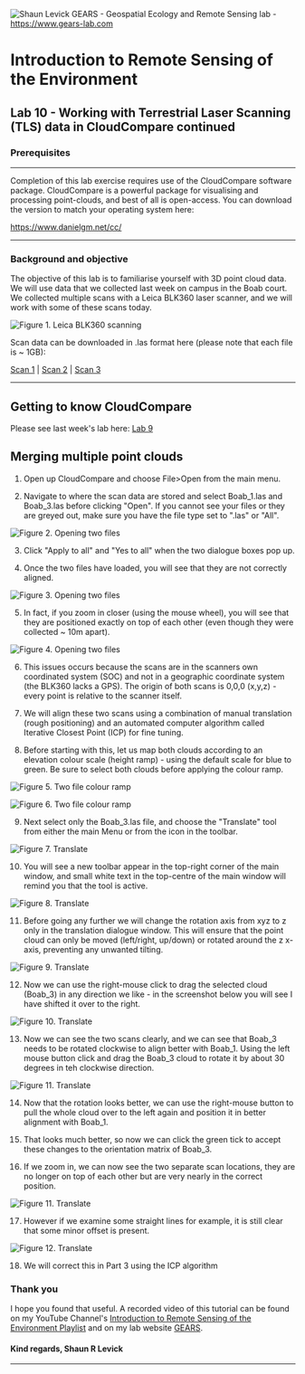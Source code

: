 ![Shaun Levick](Logo3.png)
GEARS - Geospatial Ecology and Remote Sensing lab - https://www.gears-lab.com

# Introduction to Remote Sensing of the Environment
Lab 10 - Working with Terrestrial Laser Scanning (TLS) data in CloudCompare continued
--------------

### Prerequisites
-------------

Completion of this lab exercise requires use of the CloudCompare software package. CloudCompare is a powerful package for visualising and processing point-clouds, and best of all is open-access. You can download the version to match your operating system here:

https://www.danielgm.net/cc/


------------------------------------------------------------------------

### Background and objective


The objective of this lab is to familiarise yourself with 3D point cloud data. We will use data that we collected last week on campus in the Boab court. We collected multiple scans with a Leica BLK360 laser scanner, and we will work with some of these scans today.

![Figure 1. Leica BLK360 scanning](Prac10/leica.png)

Scan data can be downloaded in .las format here (please note that each file is ~ 1GB):

[Scan 1](https://www.dropbox.com/s/e172wfagzt50qfm/Boab_1.las?dl=0) | [Scan 2](https://www.dropbox.com/s/faa42pr89rdc7g6/Boab_2.las?dl=0) | [Scan 3](https://www.dropbox.com/s/pta1p7h50gta434/Boab_3.las?dl=0)


----------

## Getting to know CloudCompare

Please see last week's lab here: [Lab 9](https://github.com/geospatialeco/GEARS/blob/master/Intro_RS_Lab9.md)

## Merging multiple point clouds

1. Open up CloudCompare and choose File>Open from the main menu.

2. Navigate to where the scan data are stored and select Boab_1.las and Boab_3.las before clicking "Open". If you cannot see your files or they are greyed out, make sure you have the file type set to ".las" or "All".


![Figure 2. Opening two files](Prac10/cc_open2.png)

3. Click "Apply to all" and "Yes to all" when the two dialogue boxes pop up.

4. Once the two files have loaded, you will see that they are not correctly aligned.

![Figure 3. Opening two files](Prac10/cc_overlap.png)

5. In fact, if you zoom in closer (using the mouse wheel), you will see that they are positioned exactly on top of each other (even though they were collected ~ 10m apart).

![Figure 4. Opening two files](Prac10/cc_overlap_zoom.png)

6. This issues occurs because the scans are in the scanners own coordinated system (SOC) and not in a geographic coordinate system (the BLK360 lacks a GPS). The origin of both scans is 0,0,0 (x,y,z) - every point is relative to the scanner itself.

7. We will align these two scans using a combination of manual translation (rough positioning) and an automated computer algorithm called Iterative Closest Point (ICP) for fine tuning.

8. Before starting with this, let us map both clouds according to an elevation colour scale (height ramp) - using the default scale for blue to green. Be sure to select both clouds before applying the colour ramp.

![Figure 5. Two file colour ramp](Prac10/cc_dual_hr.png)

![Figure 6. Two file colour ramp](Prac10/cc_dual_hr2.png)


9. Next select only the Boab_3.las file, and choose the "Translate" tool from either the main Menu or from the icon in the toolbar.

![Figure 7. Translate](Prac10/cc_translate.png)


10. You will see a new toolbar appear in the top-right corner of the main window, and small white text in the top-centre of the main window will remind you that the tool is active.

![Figure 8. Translate](Prac10/cc_translate2.png)

11. Before going any further we will change the rotation axis from xyz to z only in the translation dialogue window. This will ensure that the point cloud can only be moved (left/right, up/down) or rotated around the z x-axis, preventing any unwanted tilting.

![Figure 9. Translate](Prac10/cc_translate3.png)

12. Now we can use the right-mouse click to drag the selected cloud (Boab_3) in any direction we like - in the screenshot below you will see I have shifted it over to the right.

![Figure 10. Translate](Prac10/cc_translate4.png)

13. Now we can see the two scans clearly, and we can see that Boab_3 needs to be rotated clockwise to align better with Boab_1. Using the left mouse button click and drag the Boab_3 cloud to rotate it by about 30 degrees in teh clockwise direction.

![Figure 11. Translate](Prac10/cc_translate5.png)

14. Now that the rotation looks better, we can use the right-mouse button to pull the whole cloud over to the left again and position it in better alignment with Boab_1.

15. That looks much better, so now we can click the green tick to accept these changes to the orientation matrix of Boab_3.

16. If we zoom in, we can now see the two separate scan locations, they are no longer on top of each other but are very nearly in the correct position.

![Figure 11. Translate](Prac10/cc_translated2.png)

17. However if we examine some straight lines for example, it is still clear that some minor offset is present.

![Figure 12. Translate](Prac10/cc_translated.png)

18. We will correct this in Part 3 using the ICP algorithm


### Thank you

I hope you found that useful. A recorded video of this tutorial can be found on my YouTube Channel's [Introduction to Remote Sensing of the Environment Playlist](https://www.youtube.com/playlist?list=PLf6lu3bePWHDi3-lrSqiyInMGQXM34TSV) and on my lab website [GEARS](https://www.gears-lab.com).

#### Kind regards, Shaun R Levick
------
